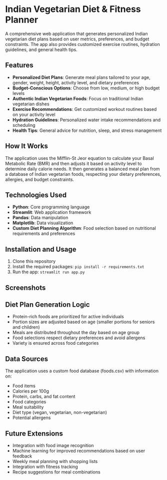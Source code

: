 # Indian Vegetarian Diet & Fitness Planner

A comprehensive web application that generates personalized Indian vegetarian diet plans based on user metrics, preferences, and budget constraints. The app also provides customized exercise routines, hydration guidelines, and general health tips.

## Features

- **Personalized Diet Plans**: Generate meal plans tailored to your age, gender, weight, height, activity level, and dietary preferences
- **Budget-Conscious Options**: Choose from low, medium, or high budget levels
- **Authentic Indian Vegetarian Foods**: Focus on traditional Indian vegetarian dishes
- **Exercise Recommendations**: Get customized workout routines based on your activity level
- **Hydration Guidelines**: Personalized water intake recommendations and scheduling
- **Health Tips**: General advice for nutrition, sleep, and stress management

## How It Works

The application uses the Mifflin-St Jeor equation to calculate your Basal Metabolic Rate (BMR) and then adjusts it based on activity level to determine daily calorie needs. It then generates a balanced meal plan from a database of Indian vegetarian foods, respecting your dietary preferences, allergies, and budget constraints.

## Technologies Used

- **Python**: Core programming language
- **Streamlit**: Web application framework
- **Pandas**: Data manipulation
- **Matplotlib**: Data visualization
- **Custom Diet Planning Algorithm**: Food selection based on nutritional requirements and preferences

## Installation and Usage

1. Clone this repository
2. Install the required packages: `pip install -r requirements.txt`
3. Run the app: `streamlit run app.py`

## Screenshots



## Diet Plan Generation Logic

- Protein-rich foods are prioritized for active individuals
- Portion sizes are adjusted based on age (smaller portions for seniors and children)
- Meals are distributed throughout the day based on age group
- Food selections respect dietary preferences and avoid allergens
- Variety is ensured across food categories

## Data Sources

The application uses a custom food database (foods.csv) with information on:
- Food items
- Calories per 100g
- Protein, carbs, and fat content
- Food categories
- Meal suitability
- Diet type (vegan, vegetarian, non-vegetarian)
- Potential allergens

## Future Extensions

- Integration with food image recognition
- Machine learning for improved recommendations based on user feedback
- Weekly meal planning with shopping lists
- Integration with fitness tracking
- Recipe suggestions for meal combinations 
